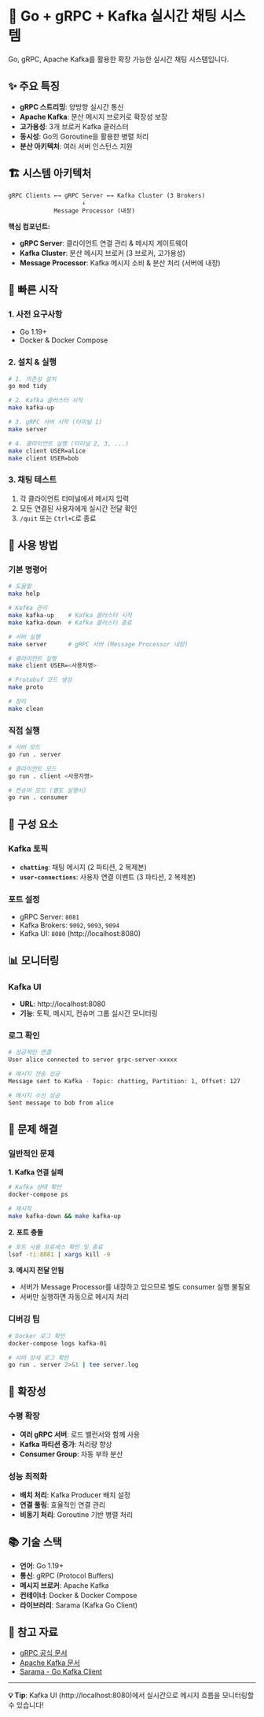 # 🚀 Go + gRPC + Kafka 실시간 채팅 시스템

Go, gRPC, Apache Kafka를 활용한 확장 가능한 실시간 채팅 시스템입니다.

## ✨ 주요 특징

- **gRPC 스트리밍**: 양방향 실시간 통신
- **Apache Kafka**: 분산 메시지 브로커로 확장성 보장
- **고가용성**: 3개 브로커 Kafka 클러스터
- **동시성**: Go의 Goroutine을 활용한 병렬 처리
- **분산 아키텍처**: 여러 서버 인스턴스 지원

## 🏗️ 시스템 아키텍처

```
gRPC Clients ←→ gRPC Server ←→ Kafka Cluster (3 Brokers)
                     ↓
             Message Processor (내장)
```

**핵심 컴포넌트:**

- **gRPC Server**: 클라이언트 연결 관리 & 메시지 게이트웨이
- **Kafka Cluster**: 분산 메시지 브로커 (3 브로커, 고가용성)
- **Message Processor**: Kafka 메시지 소비 & 분산 처리 (서버에 내장)

## 🚀 빠른 시작

### 1. 사전 요구사항

- Go 1.19+
- Docker & Docker Compose

### 2. 설치 & 실행

```bash
# 1. 의존성 설치
go mod tidy

# 2. Kafka 클러스터 시작
make kafka-up

# 3. gRPC 서버 시작 (터미널 1)
make server

# 4. 클라이언트 실행 (터미널 2, 3, ...)
make client USER=alice
make client USER=bob
```

### 3. 채팅 테스트

1. 각 클라이언트 터미널에서 메시지 입력
2. 모든 연결된 사용자에게 실시간 전달 확인
3. `/quit` 또는 `Ctrl+C`로 종료

## 📝 사용 방법

### 기본 명령어

```bash
# 도움말
make help

# Kafka 관리
make kafka-up    # Kafka 클러스터 시작
make kafka-down  # Kafka 클러스터 종료

# 서버 실행
make server      # gRPC 서버 (Message Processor 내장)

# 클라이언트 실행
make client USER=<사용자명>

# Protobuf 코드 생성
make proto

# 정리
make clean
```

### 직접 실행

```bash
# 서버 모드
go run . server

# 클라이언트 모드
go run . client <사용자명>

# 컨슈머 모드 (별도 실행시)
go run . consumer
```

## 🔧 구성 요소

### Kafka 토픽

- **`chatting`**: 채팅 메시지 (2 파티션, 2 복제본)
- **`user-connections`**: 사용자 연결 이벤트 (3 파티션, 2 복제본)

### 포트 설정

- gRPC Server: `8081`
- Kafka Brokers: `9092`, `9093`, `9094`
- Kafka UI: `8080` (http://localhost:8080)

## 📊 모니터링

### Kafka UI

- **URL**: http://localhost:8080
- **기능**: 토픽, 메시지, 컨슈머 그룹 실시간 모니터링

### 로그 확인

```bash
# 성공적인 연결
User alice connected to server grpc-server-xxxxx

# 메시지 전송 성공
Message sent to Kafka - Topic: chatting, Partition: 1, Offset: 127

# 메시지 수신 성공
Sent message to bob from alice
```

## 🚨 문제 해결

### 일반적인 문제

**1. Kafka 연결 실패**

```bash
# Kafka 상태 확인
docker-compose ps

# 재시작
make kafka-down && make kafka-up
```

**2. 포트 충돌**

```bash
# 포트 사용 프로세스 확인 및 종료
lsof -ti:8081 | xargs kill -9
```

**3. 메시지 전달 안됨**

- 서버가 Message Processor를 내장하고 있으므로 별도 consumer 실행 불필요
- 서버만 실행하면 자동으로 메시지 처리

### 디버깅 팁

```bash
# Docker 로그 확인
docker-compose logs kafka-01

# 서버 상세 로그 확인
go run . server 2>&1 | tee server.log
```

## 🔄 확장성

### 수평 확장

- **여러 gRPC 서버**: 로드 밸런서와 함께 사용
- **Kafka 파티션 증가**: 처리량 향상
- **Consumer Group**: 자동 부하 분산

### 성능 최적화

- **배치 처리**: Kafka Producer 배치 설정
- **연결 풀링**: 효율적인 연결 관리
- **비동기 처리**: Goroutine 기반 병렬 처리

## 📚 기술 스택

- **언어**: Go 1.19+
- **통신**: gRPC (Protocol Buffers)
- **메시지 브로커**: Apache Kafka
- **컨테이너**: Docker & Docker Compose
- **라이브러리**: Sarama (Kafka Go Client)

## 🔗 참고 자료

- [gRPC 공식 문서](https://grpc.io/docs/)
- [Apache Kafka 문서](https://kafka.apache.org/documentation/)
- [Sarama - Go Kafka Client](https://github.com/IBM/sarama)

---

**💡 Tip**: Kafka UI (http://localhost:8080)에서 실시간으로 메시지 흐름을 모니터링할 수 있습니다!
